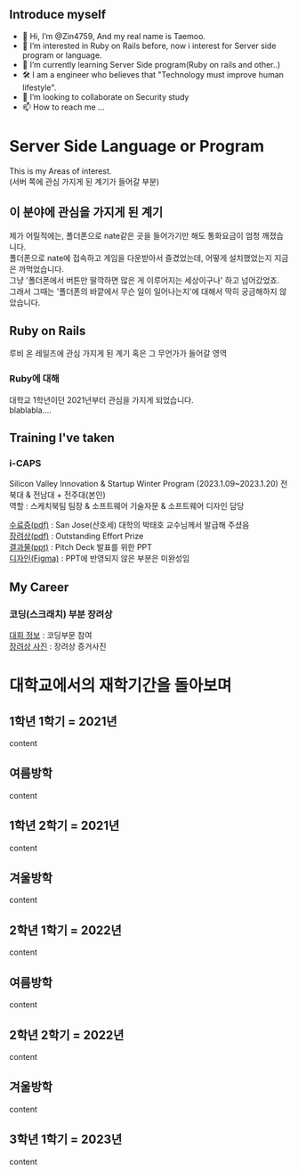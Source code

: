 ## Introduce myself
- 👋 Hi, I’m @Zin4759, And my real name is Taemoo.
- 👀 I’m interested in Ruby on Rails before, now i interest for Server side program or language.
- 🌱 I’m currently learning Server Side program(Ruby on rails and other..)
- 🛠️ I am a engineer who believes that "Technology must improve human lifestyle".
- 💞️ I’m looking to collaborate on Security study
- 📫 How to reach me ...


# Server Side Language or Program
This is my Areas of interest.<br>
(서버 쪽에 관심 가지게 된 계기가 들어갈 부분) <br>
## 이 분야에 관심을 가지게 된 계기
제가 어릴적에는, 폴더폰으로 nate같은 곳을 들어가기만 해도 통화요금이 엄청 깨졌습니다.<br>
폴더폰으로 nate에 접속하고 게임을 다운받아서 즐겼었는데, 어떻게 설치했었는지 지금은 까먹었습니다.<br>
그냥 '폴더폰에서 버튼만 딸깍하면 많은 게 이루어지는 세상이구나' 하고 넘어갔었죠.<br>
그래서 그때는 '폴더폰의 바깥에서 무슨 일이 일어나는지'에 대해서 딱히 궁금해하지 않았습니다.<br>
## Ruby on Rails
루비 온 레일즈에 관심 가지게 된 계기 혹은 그 무언가가 들어갈 영역
### Ruby에 대해
대학교 1학년이던 2021년부터 관심을 가지게 되었습니다.
<br>
blablabla....
<br>
## Training I've taken
### i-CAPS
 Silicon Valley Innovation & Startup Winter Program (2023.1.09~2023.1.20)
 전북대 & 전남대 + 전주대(본인)
 <br>
 역할 : 스케치북팀 팀장 & 소프트웨어 기술자문 & 소프트웨어 디자인 담당

[수료증(pdf)](https://github.com/Zin4759/Zin4759/files/11718260/default.pdf) : San Jose(산호세) 대학의 박태호 교수님께서 발급해 주셨음
<br>
[장려상(pdf)](https://github.com/Zin4759/Zin4759/files/11718261/4.Outstanding.pdf) : Outstanding Effort Prize
<br>
[결과물(ppt)](https://github.com/Zin4759/Zin4759/files/11718571/2023-winter-svsip-_._.pptx) : Pitch Deck 발표를 위한 PPT
<br>
[디자인(Figma)](https://www.figma.com/file/ukUs8eRa6SBlKgH8WB0tc5/UI?type=design&t=1UcNiZHEHXUNGhY0-1) : PPT에 반영되지 않은 부분은 미완성임

## My Career

### 코딩(스크래치) 부분 장려상
[대회 정보](https://github.com/Zin4759/Zin4759/assets/74270202/dd859952-3ae2-460c-a58e-439efcacdb78) : 코딩부문 참여
<br>
[장려상 사진](https://github.com/Zin4759/Zin4759/assets/74270202/183de468-5618-491b-adb8-a41380915df1) : 장려상 증거사진



# 대학교에서의 재학기간을 돌아보며
## 1학년 1학기 = 2021년
content
## 여름방학
content
## 1학년 2학기 = 2021년
content
## 겨울방학
content
## 2학년 1학기 = 2022년
content
## 여름방학
content
## 2학년 2학기 = 2022년
content
## 겨울방학
content
## 3학년 1학기 = 2023년
content


<!---
Zin4759/Zin4759 is a ✨ special ✨ repository because its `README.md` (this file) appears on your GitHub profile.
You can click the Preview link to take a look at your changes.
--->
